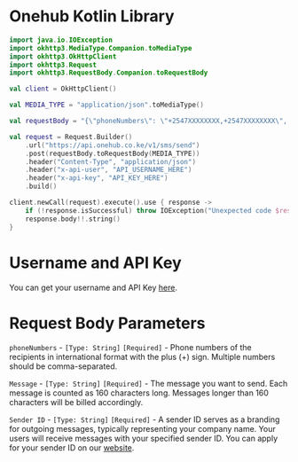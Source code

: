 # Onehub Kotlin Library
```kotlin
import java.io.IOException
import okhttp3.MediaType.Companion.toMediaType
import okhttp3.OkHttpClient
import okhttp3.Request
import okhttp3.RequestBody.Companion.toRequestBody

val client = OkHttpClient()

val MEDIA_TYPE = "application/json".toMediaType()

val requestBody = "{\"phoneNumbers\": \"+2547XXXXXXXX,+2547XXXXXXXX\", \"message\": \"Hello Api!\",\"senderId\":\"Onehub\"}"

val request = Request.Builder()
    .url("https://api.onehub.co.ke/v1/sms/send")
    .post(requestBody.toRequestBody(MEDIA_TYPE))
    .header("Content-Type", "application/json")
    .header("x-api-user", "API_USERNAME_HERE")
    .header("x-api-key", "API_KEY_HERE")
    .build()

client.newCall(request).execute().use { response ->
    if (!response.isSuccessful) throw IOException("Unexpected code $response")
    response.body!!.string()
}
```
# Username and API Key
You can get your username and API Key [here](https://dashboard.onehub.co.ke/account/0/user/signup).
# Request Body Parameters
`phoneNumbers` - `[Type: String]` `[Required]` - Phone numbers of the recipients in international format with the plus (+) sign. Multiple numbers should be comma-separated.

`Message` - `[Type: String]` `[Required]` - The message you want to send. Each message is counted as 160 characters long. Messages longer than 160 characters will be billed accordingly.

`Sender ID` - `[Type: String]` `[Required]` - A sender ID serves as a branding for outgoing messages, typically representing your company name. Your users will receive messages with your specified sender ID. You can apply for your sender ID on our [website](https://onehub.co.ke/).
